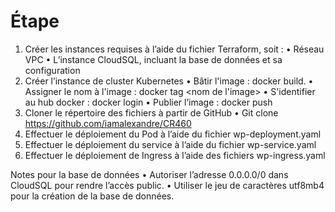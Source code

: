 # Étape
1.	Créer les instances requises à l’aide du fichier Terraform, soit : 
•	Réseau VPC
•	L’instance CloudSQL, incluant la base de données et sa configuration
2.	Créer l’instance de cluster Kubernetes
•	Bâtir l'image : docker build.
•	Assigner le nom à l'image : docker tag <imageid> <nom de l'image>
•	S'identifier au hub docker : docker login
•	Publier l’image : docker push
3.	Cloner le répertoire des fichiers à partir de GitHub
•	Git clone https://github.com/iamalexandre/CR460
4.	Effectuer le déploiement du Pod à l’aide du fichier wp-deployment.yaml
5.	Effectuer le déploiement du service à l’aide du fichier wp-service.yaml
6.	Effectuer le déploiement de Ingress à l’aide des fichiers wp-ingress.yaml


Notes pour la base de données
•	Autoriser l’adresse 0.0.0.0/0 dans CloudSQL pour rendre l’accès public.
•	Utiliser le jeu de caractères utf8mb4 pour la création de la base de données.
